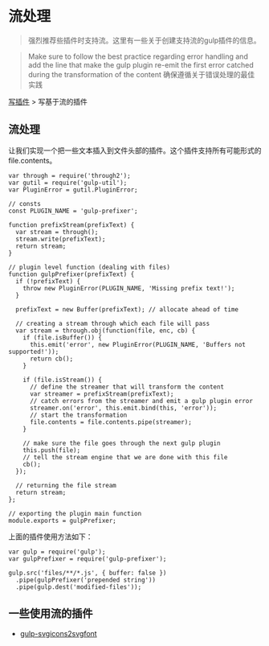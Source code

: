 # 流处理

> 强烈推荐些插件时支持流。这里有一些关于创建支持流的gulp插件的信息。

> Make sure to follow the best practice regarding error handling and add the line that make the gulp plugin re-emit the first error catched during the transformation of the content
> 确保遵循关于错误处理的最佳实践

[写插件](README.md) > 写基于流的插件

## 流处理

让我们实现一个把一些文本插入到文件头部的插件。这个插件支持所有可能形式的file.contents。

	var through = require('through2');
	var gutil = require('gulp-util');
	var PluginError = gutil.PluginError;
	
	// consts
	const PLUGIN_NAME = 'gulp-prefixer';
	
	function prefixStream(prefixText) {
	  var stream = through();
	  stream.write(prefixText);
	  return stream;
	}
	
	// plugin level function (dealing with files)
	function gulpPrefixer(prefixText) {
	  if (!prefixText) {
	    throw new PluginError(PLUGIN_NAME, 'Missing prefix text!');
	  }
	
	  prefixText = new Buffer(prefixText); // allocate ahead of time
	
	  // creating a stream through which each file will pass
	  var stream = through.obj(function(file, enc, cb) {
	    if (file.isBuffer()) {
	      this.emit('error', new PluginError(PLUGIN_NAME, 'Buffers not supported!'));
	      return cb();
	    }
	
	    if (file.isStream()) {
	      // define the streamer that will transform the content
	      var streamer = prefixStream(prefixText);
	      // catch errors from the streamer and emit a gulp plugin error
	      streamer.on('error', this.emit.bind(this, 'error'));
	      // start the transformation
	      file.contents = file.contents.pipe(streamer);
	    }
	
	    // make sure the file goes through the next gulp plugin
	    this.push(file);
	    // tell the stream engine that we are done with this file
	    cb();
	  });
	
	  // returning the file stream
	  return stream;
	};
	
	// exporting the plugin main function
	module.exports = gulpPrefixer;


上面的插件使用方法如下：
	
	
	var gulp = require('gulp');
	var gulpPrefixer = require('gulp-prefixer');
	
	gulp.src('files/**/*.js', { buffer: false })
	  .pipe(gulpPrefixer('prepended string'))
	  .pipe(gulp.dest('modified-files'));


## 一些使用流的插件

* [gulp-svgicons2svgfont](https://github.com/nfroidure/gulp-svgiconstosvgfont)

